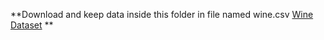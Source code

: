 **Download and keep data inside this folder in file named wine.csv [Wine Dataset](https://archive.ics.uci.edu/ml/datasets/wine) **